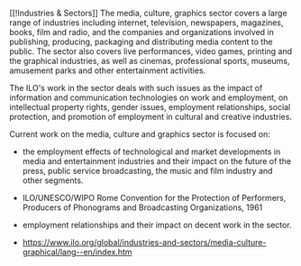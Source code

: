 [[!Industries & Sectors]]
The media, culture, graphics sector covers a large range of industries including internet, television, newspapers, magazines, books, film and radio, and the companies and organizations involved in publishing, producing, packaging and distributing media content to the public. The sector also covers live performances, video games, printing and the graphical industries, as well as cinemas, professional sports, museums, amusement parks and other entertainment activities.  
  
The ILO's work in the sector deals with such issues as the impact of information and communication technologies on work and employment, on intellectual property rights, gender issues, employment relationships, social protection, and promotion of employment in cultural and creative industries.  
  
Current work on the media, culture and graphics sector is focused on:

- the employment effects of technological and market developments in media and entertainment industries and their impact on the future of the press, public service broadcasting, the music and film industry and other segments.
- ILO/UNESCO/WIPO Rome Convention for the Protection of Performers, Producers of Phonograms and Broadcasting Organizations, 1961
- employment relationships and their impact on decent work in the sector.

- https://www.ilo.org/global/industries-and-sectors/media-culture-graphical/lang--en/index.htm